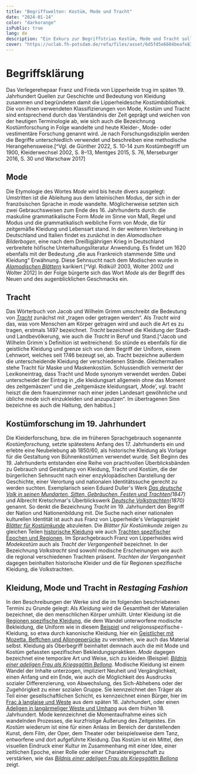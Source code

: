 ```yaml
---
title: "Begriffswelten: Kostüm, Mode und Tracht"
date: "2024-01-14"
color: "darkorange"
isPublic: true
lang: de
description: "Ein Exkurs zur Begriffstrias Kostüm, Mode und Tracht soll auf die Verwendung der Bezeichnungen Mode, Bekleidung, Tracht und Kostüm im zeitlichen Kontext der Entstehung der Lipperheideschen Kostümbibliothek und der Textilsammlung des Germanische Nationalmuseums Nürnberg, verweisen. Ihre Definitionen in der wissenschaftlichen Publizistik um 1900 und in der frühen Kleiderforschung ab der Mitte des 19. Jahrhunderts erlebten einen elementaren Bedeutungswandel."
cover: "https://uclab.fh-potsdam.de/refa/files/asset/6d5fd5e6604beafe83dfa89131c3f78028407e86.png"
---
```


# Begriffsklärung
Das Verlegerehepaar Franz und Frieda von Lipperheide trug im späten 19. Jahrhundert Quellen zur Geschichte und Bedeutung von Kleidung zusammen und begründeten damit die Lipperheidesche *Kostümbibliothek*. Die von ihnen verwendeten Klassifizierungen von Mode, Kostüm und Tracht sind entsprechend durch das Verständnis der Zeit geprägt und weichen von der heutigen Terminologie ab, wie sich auch die Bezeichnung Kostümforschung in Folge wandelte und heute Kleider-, Mode- oder vestimentäre Forschung genannt wird. Je nach Forschungsdisziplin werden die Begriffe unterschiedlich verwendet und beschreiben eine methodische Herangehensweise.[^Vgl. de Günther 2022, S. 10-14 zum Kostümbegriff um 1900, Kleiderwechsel 2002, S. 8–13, Mentges 2015, S. 76, Merseburger 2016, S. 30 und Warschaw 2017]

## Mode
Die Etymologie des Wortes *Mode* wird bis heute divers ausgelegt: Umstritten ist die Ableitung aus dem lateinischen *Modus*, der sich in der französischen Sprache in *mode* wandelte. Möglicherweise setzten sich zwei Gebrauchsweisen zum Ende des 16. Jahrhunderts durch: die maskuline grammatikalische Form *Mode* im Sinne von Maß, Regel und Modus und die grammatikalisch weibliche Form von *Mode*, die für zeitgemäße Kleidung und Lebensart stand. In der weiteren Verbreitung in Deutschland und Italien findet es zunächst in den *Alamodischen Bilderbogen*, eine nach dem Dreißigjährigen Krieg in Deutschland verbreitete höfische Unterhaltungsliteratur Anwendung. Es findet um 1620 ebenfalls mit der Bedeutung „die aus Frankreich stammende Sitte und Kleidung“ Erwähnung. Diese Sehnsucht nach dem Modischen wurde in *[Alamodischen Blättern](set/48313)* karikiert.[^Vgl. Ridikül! 2003, Wolter 2002 und Wolter 2012] In der Folge bürgerte sich das Wort *Mode* als der Begriff des Neuen und des augenblicklichen Geschmacks ein.

## Tracht
Das Wörterbuch von Jacob und Wilhelm Grimm umschreibt die Bedeutung von *[Tracht](http://www.woerterbuchnetz.de/DWB?lemma=tracht)* zunächst mit „tragen oder getragen werden“. Als *Tracht* wird das, was vom Menschen am Körper getragen wird und auch die Art es zu tragen, erstmals 1497 bezeichnet. *Tracht* bezeichnet die Kleidung der Stadt- und Landbevölkerung, wie auch die *Tracht* in Beruf und Stand.[^Jacob und Wilhelm Grimm`s Definition ist weitreichend: So stünde es ebenfalls für die geistliche Kleidung und grenze sich von dem Begriff der Uniform, einem Lehnwort, welches seit 1746 bezeugt sei, ab. Tracht bezeichne außerdem die unterscheidende Kleidung der verschiedenen Stände. Gleichermaßen stehe Tracht für Maske und Maskenkostüm. Schlussendlich vermerkt der Lexikon­eintrag, dass Tracht und Mode synonym verwendet werden. Dabei unterscheidet der Eintrag in „die kleidungsart allgemein ohne das Moment des zeitgemäszen“ und die „zeitgemäsze kleidungsart, ‚Mode’, vgl. tracht heiszt die dem frauenzimmer nach einer jeden Landesart gewöhnliche und übliche mode sich einzukleiden und anzuputzen“. Im übertragenen Sinn bezeichne es auch die Haltung, den habitus.] 

## Kostümforschung im 19. Jahrhundert
Die Kleiderforschung, bzw. die im früheren Sprachgebrauch sogenannte *Kostümforschung*, setzte spätestens Anfang des 17. Jahrhunderts ein und erlebte eine Neubelebung ab 1850/60, als historische Kleidung als Vorlage für die Gestaltung von Bühnenkostümen verwendet wurde. Seit Beginn des 19. Jahrhunderts entstanden eine Reihe von prachtvollen Überblicksbänden zu Gebrauch und Gestaltung von Kleidung, Tracht und Kostüm, die der bürgerlichen Sehnsucht nach einer enzyklopädischen Darstellung der Geschichte, einer Verortung und nationalen Identitätssuche gerecht zu werden suchten. Exemplarisch seien Eduard Duller's Werk *[Das deutsche Volk in seinen Mundarten, Sitten, Gebräuchen, Festen und Trachten](item/39091)(1847)* und  Albrecht Kretschmar's Überblickswerk *[Deutsche Volkstrachten](item/39091)(1870)* genannt. 
So denkt die Bezeichnung *Tracht* im 19. Jahrhundert den Begriff der Nation und Nationenbildung mit. Die Suche nach einer nationalen kulturellen Identität ist auch aus Franz von Lipperheide's Verlagsprojekt *[Blätter für Kostümkunde](item/17794)* abzuleiten. Die *Blätter für Kostümkunde* zeigen zu gleichen Teilen [historische Kleidung](set/48545) wie auch [Trachten spezifischer Epochen und Regionen](set/48544). Im Sprachgebrauch Franz von Lipperheides wird *Modekostüm* auch als *Tracht der Vergangenheit* bezeichnet. In der Bezeichnung *Volkstracht* sind sowohl modische Erscheinungen wie auch die regional verschiedenen Trachten präsent. *Trachten der Vergangenheit* dagegen beinhalten historische Kleider und die für Regionen spezifische Kleidung, die Volkstrachten.

## Kleidung, Mode und Tracht in *Restaging Fashion*
In den Beschreibungen der Werke sind die im folgenden beschriebenen Termini zu Grunde gelegt: Als *Kleidung* wird die Gesamtheit der Materialien bezeichnet, die den menschlichen Körper umhüllt. Unter Kleidung ist die [Regionen spezifische Kleidung](item/10280), die dem Wandel unterworfene modische Bekleidung, die Uniform wie in diesem [Beispiel](item/633) und religionsspezifische ­Kleidung, so etwa durch kanonische Kleidung, hier ein [Geistlicher mit Mozetta, Beffchen und Allongeperücke](item/343) zu verstehen, wie auch das Material selbst. Kleidung als Oberbegriff beinhaltet demnach auch die mit Mode und Kostüm gefassten spezifischen Bekleidungspraktiken.
*Mode* dagegen bezeichnet eine temporäre Art und Weise, sich zu kleiden (Beispiel: *[Bildnis einer adeligen Frau als Kriegsgöttin Bellona](item/575)*. Modische Kleidung ist einem Wandel der Inhalte unterzogen, impliziert Neuheit und Vergänglichkeit, einen Anfang und ein Ende, wie auch die Möglichkeit des Ausdrucks sozialer Differenzierung, von Abwechslung, des Sich-Abhebens oder der Zugehörigkeit zu einer sozialen Gruppe. Sie kennzeichnet den Träger als Teil einer gesellschaftlichen Schicht, es kennzeichnet einen Bürger, hier im [Frac à langlaise und Weste](item/176) aus dem späten 18. Jahrhundert, oder einen [Adeligen in langärmeliger Weste und Umhang](item/477) aus dem frühen 18. Jahrhundert. Mode kennzeichnet die Momentaufnahme eines sich wandelnden Prozesses, die kurzfristige Äußerung des Zeitgeistes. 
Ein *Kostüm* wiederum ist eine für einen Anlass im Bereich der darstellenden Kunst, dem Film, der Oper, dem Theater oder beispielsweise dem Tanz, entworfene und dort aufgeführte Kleidung. Das Kostüm ist ein Mittel, den visuellen Eindruck einer Kultur im Zusammenhang mit einer Idee, einer zeitlichen Epoche, einer Rolle oder einer Charaktereigenschaft zu verstärken, wie das *[Bildnis einer adeligen Frau als Kriegsgöttin Bellona](item/575)* zeigt.

